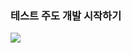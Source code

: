 
<h3>테스트 주도 개발 시작하기</h3> 
<img src="http://image.kyobobook.co.kr/images/book/large/052/l9788980783052.jpg">


